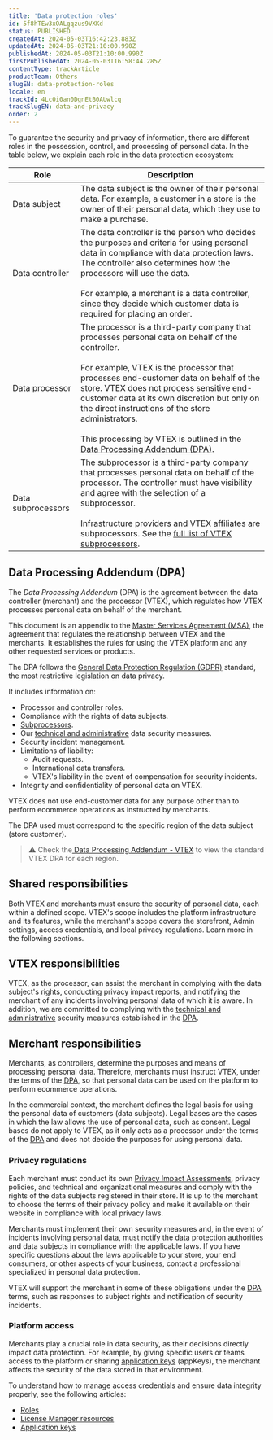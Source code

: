 ```yaml
---
title: 'Data protection roles'
id: 5f8hTEw3xOALgqzus9VXKd
status: PUBLISHED
createdAt: 2024-05-03T16:42:23.883Z
updatedAt: 2024-05-03T21:10:00.990Z
publishedAt: 2024-05-03T21:10:00.990Z
firstPublishedAt: 2024-05-03T16:58:44.285Z
contentType: trackArticle
productTeam: Others
slugEN: data-protection-roles
locale: en
trackId: 4Lc0i0an0DgnEtB0AUwlcq
trackSlugEN: data-and-privacy
order: 2
---
```


To guarantee the security and privacy of information, there are different roles in the possession, control, and processing of personal data. In the table below, we explain each role in the data protection ecosystem:

| Role | Description |
|---|---|
| Data subject | The data subject is the owner of their personal data. For example, a customer in a store is the owner of their personal data, which they use to make a purchase. |
| Data controller | The data controller is the person who decides the purposes and criteria for using personal data in compliance with data protection laws. The controller also determines how the processors will use the data. <br><br> For example, a merchant is a data controller, since they decide which customer data is required for placing an order. |
| Data processor | The processor is a third-party company that processes personal data on behalf of the controller. <br><br> For example, VTEX is the processor that processes end-customer data on behalf of the store. VTEX does not process sensitive end-customer data at its own discretion but only on the direct instructions of the store administrators. <br><br> This processing by VTEX is outlined in the [Data Processing Addendum (DPA)](#data-processing-addendum-dpa). |
| Data subprocessors | The subprocessor is a third-party company that processes personal data on behalf of the processor. The controller must have visibility and agree with the selection of a subprocessor. <br><br> Infrastructure providers and VTEX affiliates are subprocessors. See the [full list of VTEX subprocessors](https://vtex.com/us-en/privacy-and-agreements/subprocessors/). |

## Data Processing Addendum (DPA)

The _Data Processing Addendum_ (DPA) is the agreement between the data controller (merchant) and the processor (VTEX), which regulates how VTEX processes personal data on behalf of the merchant.

This document is an appendix to the [Master Services Agreement (MSA)](https://vtex.com/us-en/privacy-and-agreements/agreements/), the agreement that regulates the relationship between VTEX and the merchants. It establishes the rules for using the VTEX platform and any other requested services or products.

The DPA follows the [General Data Protection Regulation (GDPR)](https://gdpr-info.eu/) standard, the most restrictive legislation on data privacy.

It includes information on:

* Processor and controller roles.
* Compliance with the rights of data subjects.
* [Subprocessors](https://vtex.com/us-en/privacy-and-agreements/subprocessors/).
* Our [technical and administrative](/en/tracks/data-and-privacy--4Lc0i0an0DgnEtB0AUwlcq/7ANSqBP5DgOrVVyglo3Lbh) data security measures.
* Security incident management.
* Limitations of liability:
    * Audit requests.
    * International data transfers.
    * VTEX's liability in the event of compensation for security incidents.
* Integrity and confidentiality of personal data on VTEX.

VTEX does not use end-customer data for any purpose other than to perform ecommerce operations as instructed by merchants.

The DPA used must correspond to the specific region of the data subject (store customer).

> ⚠️ Check the[ Data Processing Addendum - VTEX](https://vtex.com/us-en/privacy-and-agreements/data-processing-addendum/) to view the standard VTEX DPA for each region.

## Shared responsibilities

Both VTEX and merchants must ensure the security of personal data, each within a defined scope. VTEX's scope includes the platform infrastructure and its features, while the merchant's scope covers the storefront, Admin settings, access credentials, and local privacy regulations. Learn more in the following sections.

## VTEX responsibilities

VTEX, as the processor, can assist the merchant in complying with the data subject's rights, conducting privacy impact reports, and notifying the merchant of any incidents involving personal data of which it is aware. In addition, we are committed to complying with the [technical and administrative](/en/tracks/data-and-privacy--4Lc0i0an0DgnEtB0AUwlcq/7ANSqBP5DgOrVVyglo3Lbh) security measures established in the [DPA](https://vtex.com/us-en/privacy-and-agreements/data-processing-addendum/).

## Merchant responsibilities

Merchants, as controllers, determine the purposes and means of processing personal data. Therefore, merchants must instruct VTEX, under the terms of the [DPA](https://vtex.com/us-en/privacy-and-agreements/data-processing-addendum/), so that personal data can be used on the platform to perform ecommerce operations.

In the commercial context, the merchant defines the legal basis for using the personal data of customers (data subjects). Legal bases are the cases in which the law allows the use of personal data, such as consent. Legal bases do not apply to VTEX, as it only acts as a processor under the terms of the [DPA](https://vtex.com/us-en/privacy-and-agreements/data-processing-addendum/) and does not decide the purposes for using personal data.

### Privacy regulations

Each merchant must conduct its own [Privacy Impact Assessments](https://gdpr-info.eu/issues/privacy-impact-assessment/), privacy policies, and technical and organizational measures and comply with the rights of the data subjects registered in their store. It is up to the merchant to choose the terms of their privacy policy and make it available on their website in compliance with local privacy laws.

Merchants must implement their own security measures and, in the event of incidents involving personal data, must notify the data protection authorities and data subjects in compliance with the applicable laws. If you have specific questions about the laws applicable to your store, your end consumers, or other aspects of your business, contact a professional specialized in personal data protection.

VTEX will support the merchant in some of these obligations under the [DPA](https://vtex.com/us-en/privacy-and-agreements/data-processing-addendum/) terms, such as responses to subject rights and notification of security incidents.

### Platform access

Merchants play a crucial role in data security, as their decisions directly impact data protection. For example, by giving specific users or teams access to the platform or sharing [application keys](/en/tutorial/application-keys--2iffYzlvvz4BDMr6WGUtet) (appKeys), the merchant affects the security of the data stored in that environment.

To understand how to manage access credentials and ensure data integrity properly, see the following articles:

- [Roles](/en/tutorial/roles--7HKK5Uau2H6wxE1rH5oRbc)
-	[License Manager resources](/en/tutorial/license-manager-resources--3q6ztrC8YynQf6rdc6euk3)
- [Application keys](/en/tutorial/application-keys--2iffYzlvvz4BDMr6WGUtet)
